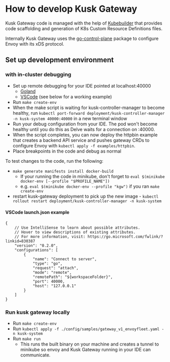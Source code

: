 # How to develop Kusk Gateway

Kusk Gateway code is managed with the help of [Kubebuilder](https://github.com/kubernetes-sigs/kubebuilder) that provides code scaffolding and generation of K8s Custom Resource Definitions files.

Internally Kusk Gateway uses the [go-control-plane](https://github.com/envoyproxy/go-control-plane) package to configure Envoy with its xDS protocol.

## Set up development environment
### with in-cluster debugging
- Set up remote debugging for your IDE pointed at localhost:40000 
  - [Goland](https://www.jetbrains.com/help/go/attach-to-running-go-processes-with-debugger.html#attach-to-a-process-in-the-docker-container)
  - [VSCode](https://github.com/golang/vscode-go/blob/master/docs/debugging.md#configure) (see below for a working example)
- Run `make create-env`
- When the make script is waiting for kusk-controller-manager to become healthy, run `kubectl port-forward deployment/kusk-controller-manager -n kusk-system 40000:40000` in a new terminal window
- Run your debug configuration from your IDE. The pod won't become healthy until you do this as Delve waits for a connection on :40000.
- When the script completes, you can now deploy the httpbin example that creates a backend API service and pushes gateway CRDs to configure Envoy with `kubectl apply -f examples/httpbin`.
- Place breakpoints in the code and debug as normal

To test changes to the code, run the following:
- `make generate manifests install docker-build`
	- If your running the code in minikube, don't forget to `eval $(minikube docker-env [--profile "$PROFILE_NAME"])`
	- e.g. `eval $(minikube docker-env --profile "kgw")` if you ran `make create-env`
- restart kusk-gateway deployment to pick up the new image - `kubectl rollout restart deployment/kusk-controller-manager -n kusk-system`

#### VSCode launch.json example
```
{
    // Use IntelliSense to learn about possible attributes.
    // Hover to view descriptions of existing attributes.
    // For more information, visit: https://go.microsoft.com/fwlink/?linkid=830387
    "version": "0.2.0",
    "configurations": [
        {
            "name": "Connect to server",
            "type": "go",
            "request": "attach",
            "mode": "remote",
            "remotePath": "${workspaceFolder}",
            "port": 40000,
            "host": "127.0.0.1"
        }
    ]
}
```

### Run kusk gateway locally
- Run `make create-env`
- Run `kubectl apply -f ./config/samples/gateway_v1_envoyfleet.yaml -n kusk-system`
- Run `make run` 
  - This runs the built binary on your machine and creates a tunnel to minikube so envoy and Kusk Gateway running in your IDE can communicate.
